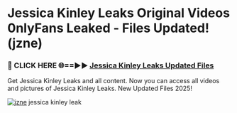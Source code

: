 # Jessica Kinley Leaks Original Videos 0nlyFans Leaked - Files Updated! (jzne)

<h3>🔴 CLICK HERE 🌐==►► <a href="https://tinyurl.com/3hn5wdd3" rel="nofollow">Jessica Kinley Leaks Updated Files</a></h3>

Get Jessica Kinley Leaks and all content. Now you can access all videos and pictures of Jessica Kinley Leaks. New Updated Files 2025!

[![jzne](https://i.imgur.com/4HnBqBT.gif)](https://tinyurl.com/3hn5wdd3)
jessica kinley leak